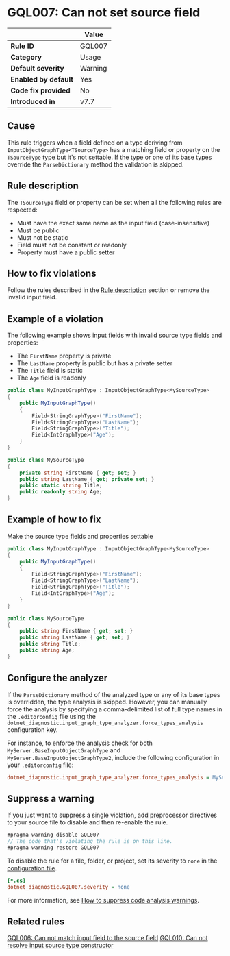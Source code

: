 # GQL007: Can not set source field

|                        | Value   |
| ---------------------- | ------- |
| **Rule ID**            | GQL007  |
| **Category**           | Usage   |
| **Default severity**   | Warning |
| **Enabled by default** | Yes     |
| **Code fix provided**  | No      |
| **Introduced in**      | v7.7    |

## Cause

This rule triggers when a field defined on a type deriving from
`InputObjectGraphType<TSourceType>` has a matching field or property on the
`TSourceType` type but it's not settable. If the type or one of its base types
override the `ParseDictionary` method the validation is skipped.

## Rule description

The `TSourceType` field or property can be set when all the following rules are
respected:

- Must have the exact same name as the input field (case-insensitive)
- Must be public
- Must not be static
- Field must not be constant or readonly
- Property must have a public setter

## How to fix violations

Follow the rules described in the [Rule description](#rule-description) section
or remove the invalid input field.

## Example of a violation

The following example shows input fields with invalid source type fields and
properties:

- The `FirstName` property is private
- The `LastName` property is public but has a private setter
- The `Title` field is static
- The `Age` field is readonly

```c#
public class MyInputGraphType : InputObjectGraphType<MySourceType>
{
    public MyInputGraphType()
    {
        Field<StringGraphType>("FirstName");
        Field<StringGraphType>("LastName");
        Field<StringGraphType>("Title");
        Field<IntGraphType>("Age");
    }
}

public class MySourceType
{
    private string FirstName { get; set; }
    public string LastName { get; private set; }
    public static string Title;
    public readonly string Age;
}
```

## Example of how to fix

Make the source type fields and properties settable

```c#
public class MyInputGraphType : InputObjectGraphType<MySourceType>
{
    public MyInputGraphType()
    {
        Field<StringGraphType>("FirstName");
        Field<StringGraphType>("LastName");
        Field<StringGraphType>("Title");
        Field<IntGraphType>("Age");
    }
}

public class MySourceType
{
    public string FirstName { get; set; }
    public string LastName { get; set; }
    public string Title;
    public string Age;
}
```

## Configure the analyzer

If the `ParseDictionary` method of the analyzed type or any of its base types is
overridden, the type analysis is skipped. However, you can manually force the
analysis by specifying a comma-delimited list of full type names in the
`.editorconfig` file using the
`dotnet_diagnostic.input_graph_type_analyzer.force_types_analysis` configuration
key.

For instance, to enforce the analysis check for both
`MyServer.BaseInputObjectGraphType` and `MyServer.BaseInputObjectGraphType2`,
include the following configuration in your `.editorconfig` file:

```ini
dotnet_diagnostic.input_graph_type_analyzer.force_types_analysis = MyServer.BaseInputObjectGraphType,MyServer.BaseInputObjectGraphType2
```

## Suppress a warning

If you just want to suppress a single violation, add preprocessor directives to
your source file to disable and then re-enable the rule.

```csharp
#pragma warning disable GQL007
// The code that's violating the rule is on this line.
#pragma warning restore GQL007
```

To disable the rule for a file, folder, or project, set its severity to `none`
in the
[configuration file](https://learn.microsoft.com/en-us/dotnet/fundamentals/code-analysis/configuration-files).

```ini
[*.cs]
dotnet_diagnostic.GQL007.severity = none
```

For more information, see
[How to suppress code analysis warnings](https://learn.microsoft.com/en-us/dotnet/fundamentals/code-analysis/suppress-warnings).

## Related rules

[GQL006: Can not match input field to the source field](../gql006)
[GQL010: Can not resolve input source type constructor](../gql010)

